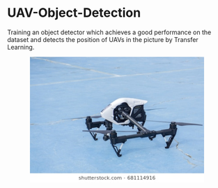 # UAV-Object-Detection

Training an object detector which achieves a good performance on the dataset and detects the position of UAVs in the picture by Transfer Learning.

<p align="center">
  <img src="https://github.com/ClaireDel/UAV-Object-Detection/blob/main/18th-july-2017-kuantanpahangmalaysia-dji-260nw-681114916.jpg" width=400 height=auto>
</p>
